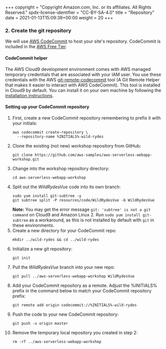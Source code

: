 +++
copyright = "Copyright Amazon.com, Inc. or its affiliates. All Rights Reserved."
spdx-license-identifier = "CC-BY-SA-4.0"
title = "Repository"
date = 2021-01-13T15:09:39+00:00
weight = 20
+++

### 2. Create the git repository

We will use [AWS CodeCommit][codecommit] to host your site's repository. CodeCommit is included in the [AWS Free Tier][codecommit-free-tier].

#### CodeCommit helper

The AWS Cloud9 development environment comes with AWS managed temporary credentials that are associated with your IAM user. You use these credentials with the AWS [git-remote-codecommit][git-remote-codecommit] tool (A Git Remote Helper that makes it easier to interact with AWS CodeCommit). This tool is installed in Cloud9 by default. You can install it on your own machine by following the [installation instructions][codecommit-helper-installation].

#### Setting up your CodeCommit repository

1.  First, create a new CodeCommit repository remembering to prefix it with your initials:
    ```
    aws codecommit create-repository \
      --repository-name %INITIALS%-wild-rydes
    ```
1.  Clone the existing (not new) workshop repository from GitHub:
    ```
    git clone https://github.com/aws-samples/aws-serverless-webapp-workshop.git
    ```
1.  Change into the workshop repository directory:
    ```
    cd aws-serverless-webapp-workshop
    ```
1.  Split out the _WildRydesVue_ code into its own branch:
    ```
    sudo yum install git-subtree -y
    git subtree split -P resources/code/WildRydesVue -b WildRydesVue
    ```
    **Note:** You may get the error message `git: 'subtree' is not a git command` on Cloud9 and Amazon Linux 2. Run `sudo yum install git-subtree` as a workaround, as this is not installed by default with `git` in these environments.
1.  Create a new directory for your CodeCommit repo:
    ```
    mkdir ../wild-rydes && cd ../wild-rydes
    ```
1.  Initialize a new git repository:
    ```
    git init
    ```
1.  Pull the _WildRydesVue_ branch into your new repo:
    ```
    git pull ../aws-serverless-webapp-workshop WildRydesVue
    ```
1.  Add your CodeCommit repository as a remote. Adjust the %INITIALS% prefix in the command below to match your CodeCommit repository prefix:
    ```
    git remote add origin codecommit://%INITIALS%-wild-rydes
    ```
1.  Push the code to your new CodeCommit repository:
    ```
    git push -u origin master
    ```
1.  Remove the temporary local repository you created in step 2:
    ```
    rm -rf ../aws-serverless-webapp-workshop
    ```

[codecommit]: https://aws.amazon.com/codecommit/
[codecommit-free-tier]: https://aws.amazon.com/free/?all-free-tier.sort-by=item.additionalFields.SortRank&all-free-tier.sort-order=asc&all-free-tier.q=CodeCommit&all-free-tier.q_operator=AND
[codecommit-helper-installation]: https://github.com/aws/git-remote-codecommit#set-up
[git-remote-codecommit]: https://github.com/aws/git-remote-codecommit
